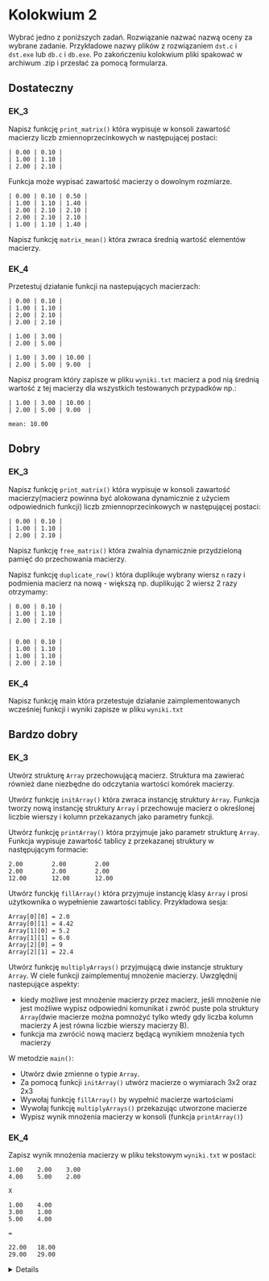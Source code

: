 # Kolokwium 2

Wybrać jedno z poniższych zadań. Rozwiązanie nazwać nazwą oceny za wybrane zadanie. Przykładowe nazwy plików z rozwiązaniem `dst.c` i `dst.exe` lub `db.c` i `db.exe`. Po zakończeniu kolokwium pliki spakować w archiwum .zip i przesłać za pomocą formularza.

## Dostateczny

### EK_3

Napisz funkcję `print_matrix()` która wypisuje w konsoli zawartość macierzy liczb zmiennoprzecinkowych w następującej postaci:

```terminal
| 0.00 | 0.10 |
| 1.00 | 1.10 |
| 2.00 | 2.10 |
```

Funkcja może wypisać zawartość macierzy o dowolnym rozmiarze.

```terminal
| 0.00 | 0.10 | 0.50 |
| 1.00 | 1.10 | 1.40 |
| 2.00 | 2.10 | 2.10 |
| 2.00 | 2.10 | 2.10 |
| 1.00 | 1.10 | 1.40 |
```

Napisz funkcję `matrix_mean()` która zwraca średnią wartość elementów macierzy.

### EK_4

Przetestuj działanie funkcji na nastepujących macierzach:

```terminal
| 0.00 | 0.10 |
| 1.00 | 1.10 |
| 2.00 | 2.10 | 
| 2.00 | 2.10 | 
```

```terminal
| 1.00 | 3.00 |
| 2.00 | 5.00 |
```

```terminal
| 1.00 | 3.00 | 10.00 |
| 2.00 | 5.00 | 9.00  |
```

Napisz program który zapisze w pliku `wyniki.txt` macierz a pod nią średnią wartość z tej macierzy dla wszystkich testowanych przypadków np.:
```csv
| 1.00 | 3.00 | 10.00 |
| 2.00 | 5.00 | 9.00  |

mean: 10.00
```

## Dobry

### EK_3

Napisz funkcję `print_matrix()` która wypisuje w konsoli zawartość macierzy(macierz powinna być alokowana dynamicznie z użyciem odpowiednich funkcji) liczb zmiennoprzecinkowych w następującej postaci:

```terminal
| 0.00 | 0.10 |
| 1.00 | 1.10 |
| 2.00 | 2.10 |
```

Napisz funkcję `free_matrix()` która zwalnia dynamicznie przydzieloną pamięć do przechowania macierzy.

Napisz funkcję `duplicate_row()` która duplikuje wybrany wiersz `n` razy i podmienia macierz na nową - większą np. duplikując 2 wiersz 2 razy otrzymamy:

```terminal
| 0.00 | 0.10 |
| 1.00 | 1.10 |
| 2.00 | 2.10 |


| 0.00 | 0.10 |
| 1.00 | 1.10 |
| 1.00 | 1.10 |
| 2.00 | 2.10 |
```

### EK_4

Napisz funkcję main która przetestuje działanie zaimplementowanych wcześniej funkcji i wyniki zapisze w pliku `wyniki.txt`

## Bardzo dobry

### EK_3

Utwórz strukturę `Array` przechowującą macierz. Struktura ma zawierać również dane niezbędne do odczytania wartości komórek macierzy.

Utwórz funkcję `initArray()` która zwraca instancję struktury `Array`. Funkcja tworzy nową instancję struktury `Array` i przechowuje macierz o określonej liczbie wierszy i kolumn przekazanych jako parametry funkcji.

Utwórz funkcję `printArray()` która przyjmuje jako parametr strukturę `Array`.
Funkcja wypisuje zawartość tablicy z przekazanej struktury w następującym formacie:

```terminal
2.00        2.00        2.00
2.00        2.00        2.00
12.00       12.00       12.00
```

Utwórz funckję `fillArray()` która przyjmuje instancję klasy `Array` i prosi użytkownika o wypełnienie zawartości tablicy.
Przykładowa sesja:
```terminal
Array[0][0] = 2.0
Array[0][1] = 4.42
Array[1][0] = 5.2
Array[1][1] = 6.0
Array[2][0] = 9
Array[2][1] = 22.4
```

Utwórz funkcję `multiplyArrays()` przyjmującą dwie instancje struktury `Array`. W ciele funkcji zaimplementuj mnożenie macierzy. Uwzględnij nastepujące aspekty:
- kiedy możliwe jest mnożenie macierzy przez macierz, jeśli mnożenie nie jest możliwe wypisz odpowiedni komunikat i zwróć puste pola struktury `Array`(dwie macierze można pomnożyć tylko wtedy gdy liczba kolumn macierzy A jest równa liczbie wierszy macierzy B).
- funkcja ma zwrócić nową macierz będącą wynikiem mnożenia tych macierzy

W metodzie `main()`:
- Utwórz dwie zmienne o typie `Array`.
- Za pomocą funkcji `initArray()` utwórz macierze o wymiarach 3x2 oraz 2x3
- Wywołaj funkcję `fillArray()` by wypełnić macierze wartościami
- Wywołaj funkcję `multiplyArrays()` przekazując utworzone macierze
- Wypisz wynik mnożenia macierzy w konsoli (funkcja `printArray()`)

### EK_4

Zapisz wynik mnożenia macierzy w pliku tekstowym `wyniki.txt` w postaci:

```csv
1.00    2.00    3.00
4.00    5.00	2.00

X

1.00	4.00
3.00	1.00
5.00	4.00

=

22.00	18.00
29.00	29.00
```



<details>

# Efekt EK_03:
## DST: 
Student potrafi poprawnie przygotować programy rzędu 20-50  linii kodu, rozwiązujące proste problemy,  wykorzystując  do  tego  celu  niektóre  z  poznanych  struktur  danych  oraz  konstrukcje programistyczne dostępne w języku C.

## DB:  
Student  potrafi  poprawnie  przygotować  programy  rzędu  20-50  linii  kodu,  rozwiązujące średniozaawansowane problemy, wykorzystując do tego celu wszystkie poznane struktury danych oraz konstrukcje programistyczne dostępne w języku C.

## BDB:
Student  potrafi  poprawnie  przygotować  programy  rzędu  50-100  linii  kodu  rozwiązujące średniozaawansowane problemy, wykorzystując do tego celu wszystkie poznane struktury danych oraz konstrukcje programistyczne dostępne w języku C.Efekt 

# EK_04:
## DST: 
Student potrafi poprawnie przygotować programy rzędu 20-50 linii kodu, rozwiązujące proste problemy  wykorzystując  do  tego  celumożliwości  standardowych  bibliotek  programistycznych dostępnych w języku C używanych na zajęciach.

## DB:  
Student  potrafi  poprawnie  przygotować  programy  rzędu  20-50  linii  kodu,  rozwiązujące średniozaawansowane  problemy,  wykorzystując  możliwości  standardowychbibliotek programistycznych dostępnych w języku C używanych na zajęciach.
## BDB:  
Student  potrafi  poprawnie  przygotować  programy  rzędu  50-100  linii  kodu,  rozwiązujące średniozaawansowane  problemy,  wykorzystując  możliwości  standardowych  bibliotek programistycznych dostępnych w języku C, także takich, które student poznawał samodzielnie

</details>
